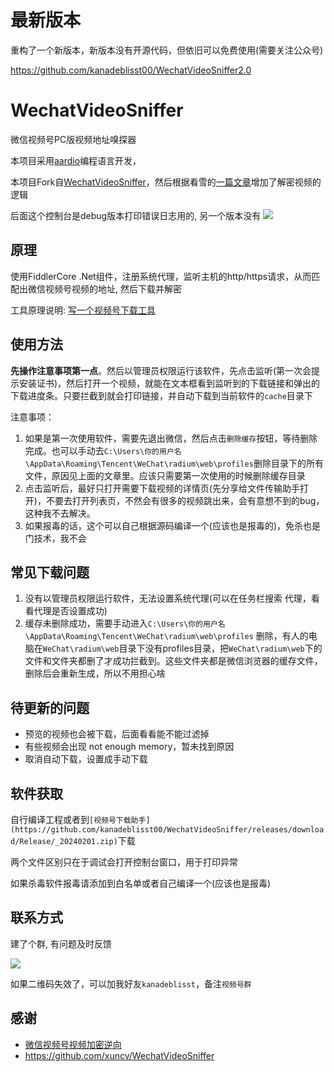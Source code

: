 # 最新版本

重构了一个新版本，新版本没有开源代码，但依旧可以免费使用(需要关注公众号)

https://github.com/kanadeblisst00/WechatVideoSniffer2.0

# WechatVideoSniffer

微信视频号PC版视频地址嗅探器

本项目采用[aardio](https://www.aardio.com/)编程语言开发，

本项目Fork自[WechatVideoSniffer](https://github.com/xuncv/WechatVideoSniffer)，然后根据看雪的[一篇文章](https://bbs.kanxue.com/thread-279740-1.htm)增加了解密视频的逻辑

后面这个控制台是debug版本打印错误日志用的, 另一个版本没有
![](http://cdn.ikanade.cn/20240128132804.png)

## 原理

使用FiddlerCore .Net组件，注册系统代理，监听主机的http/https请求，从而匹配出微信视频号视频的地址, 然后下载并解密

工具原理说明: [写一个视频号下载工具](https://mp.weixin.qq.com/s/sjjsKC9UlK7ZBoeE2JmZIQ)

## 使用方法

**先操作注意事项第一点**。然后以管理员权限运行该软件，先点击监听(第一次会提示安装证书)，然后打开一个视频，就能在文本框看到监听到的下载链接和弹出的下载进度条。只要拦截到就会打印链接，并自动下载到当前软件的`cache`目录下

注意事项：

1. 如果是第一次使用软件，需要先退出微信，然后点击`删除缓存`按钮，等待删除完成。也可以手动去`C:\Users\你的用户名\AppData\Roaming\Tencent\WeChat\radium\web\profiles`删除目录下的所有文件，原因见上面的文章里。应该只需要第一次使用的时候删除缓存目录
2. 点击监听后，最好只打开需要下载视频的详情页(先分享给文件传输助手打开)，不要去打开列表页，不然会有很多的视频跳出来，会有意想不到的bug，这种我不去解决。
3. 如果报毒的话，这个可以自己根据源码编译一个(应该也是报毒的)，免杀也是门技术，我不会

## 常见下载问题

1. 没有以管理员权限运行软件，无法设置系统代理(可以在任务栏搜索 代理，看看代理是否设置成功)
2. 缓存未删除成功，需要手动进入`C:\Users\你的用户名\AppData\Roaming\Tencent\WeChat\radium\web\profiles` 删除，有人的电脑在`WeChat\radium\web`目录下没有profiles目录，把`WeChat\radium\web`下的文件和文件夹都删了才成功拦截到。这些文件夹都是微信浏览器的缓存文件，删除后会重新生成，所以不用担心啥


## 待更新的问题

- 预览的视频也会被下载，后面看看能不能过滤掉
- 有些视频会出现 not enough memory，暂未找到原因
- 取消自动下载，设置成手动下载

## 软件获取

自行编译工程或者到`[视频号下载助手](https://github.com/kanadeblisst00/WechatVideoSniffer/releases/download/Release/_20240201.zip)`下载

两个文件区别只在于调试会打开控制台窗口，用于打印异常

如果杀毒软件报毒请添加到白名单或者自己编译一个(应该也是报毒)

## 联系方式

建了个群, 有问题及时反馈

![](http://cdn.ikanade.cn/%E5%BE%AE%E4%BF%A1%E5%9B%BE%E7%89%87_20240312154230.jpg)

如果二维码失效了，可以加我好友`kanadeblisst`，备注`视频号群`

## 感谢

- [微信视频号视频加密逆向](https://bbs.kanxue.com/thread-279740-1.htm)
- https://github.com/xuncv/WechatVideoSniffer
